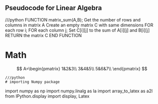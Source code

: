 ##  Pseudocode for Linear Algebra
///python
FUNCTION matrix_sum(A,B);
  Get the number of rows and columns in matrix A
  Create an empty matrix C with same dimensions
  FOR each row i;
    FOR each column j;
      Set C[i][j] to the sum of A[i][j] and B[i][j]
  RETURN the matrix C
END FUNCTION
# Math
  $$
  A=\begin{pmatrix}
    1&2&3\\
    3&4&5\\
    5&6&7\\
    \end{pmatrix}
    $$

    ///python
    # importing Numpy package
import numpy as np
import numpy.linalg as la
import array_to_latex as a2l
from IPython.display import display, Latex

